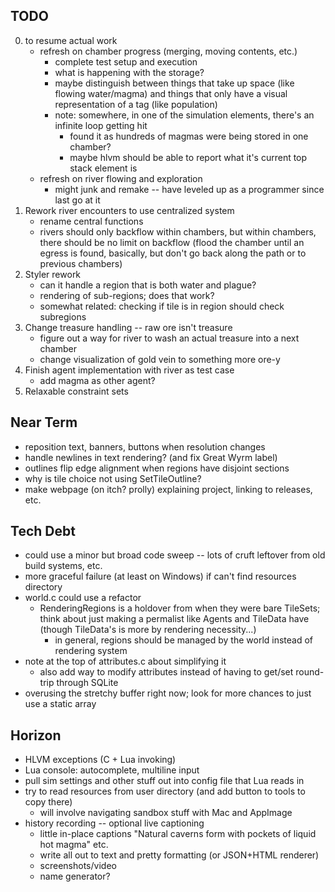 ## TODO
0. to resume actual work
    - refresh on chamber progress (merging, moving contents, etc.)
        - complete test setup and execution
        - what is happening with the storage?
        - maybe distinguish between things that take up space (like flowing water/magma) and things that only have a visual representation of a tag (like population)
        - note: somewhere, in one of the simulation elements, there's an infinite loop getting hit
            - found it as hundreds of magmas were being stored in one chamber?
            - maybe hlvm should be able to report what it's current top stack element is
    - refresh on river flowing and exploration
        - might junk and remake -- have leveled up as a programmer since last go at it
1. Rework river encounters to use centralized system
    - rename central functions
    - rivers should only backflow within chambers, but within chambers, there should be no limit on backflow (flood the chamber until an egress is found, basically, but don't go back along the path or to previous chambers)
2. Styler rework
    - can it handle a region that is both water and plague?
    - rendering of sub-regions; does that work?
    - somewhat related: checking if tile is in region should check subregions
3. Change treasure handling -- raw ore isn't treasure
    - figure out a way for river to wash an actual treasure into a next chamber
    - change visualization of gold vein to something more ore-y
4. Finish agent implementation with river as test case
    - add magma as other agent?
5. Relaxable constraint sets

## Near Term
* reposition text, banners, buttons when resolution changes
* handle newlines in text rendering? (and fix Great Wyrm label)
* outlines flip edge alignment when regions have disjoint sections
* why is tile choice not using SetTileOutline?
* make webpage (on itch? prolly) explaining project, linking to releases, etc.

## Tech Debt
* could use a minor but broad code sweep -- lots of cruft leftover from old build systems, etc.
* more graceful failure (at least on Windows) if can't find resources directory
* world.c could use a refactor
    - RenderingRegions is a holdover from when they were bare TileSets; think about just making a permalist like Agents and TileData have (though TileData's is more by rendering necessity...)
        - in general, regions should be managed by the world instead of rendering system
* note at the top of attributes.c about simplifying it
    - also add way to modify attributes instead of having to get/set round-trip through SQLite
* overusing the stretchy buffer right now; look for more chances to just use a static array

## Horizon
* HLVM exceptions (C + Lua invoking)
* Lua console: autocomplete, multiline input
* pull sim settings and other stuff out into config file that Lua reads in
* try to read resources from user directory (and add button to tools to copy there)
    - will involve navigating sandbox stuff with Mac and AppImage
* history recording -- optional live captioning
    - little in-place captions "Natural caverns form with pockets of liquid hot magma" etc.
    - write all out to text and pretty formatting (or JSON+HTML renderer)
    - screenshots/video
    - name generator?
